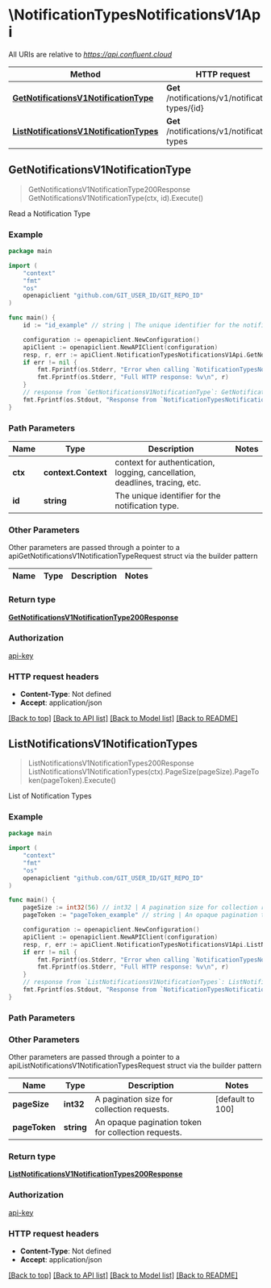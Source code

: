 # \NotificationTypesNotificationsV1Api

All URIs are relative to *https://api.confluent.cloud*

Method | HTTP request | Description
------------- | ------------- | -------------
[**GetNotificationsV1NotificationType**](NotificationTypesNotificationsV1Api.md#GetNotificationsV1NotificationType) | **Get** /notifications/v1/notification-types/{id} | Read a Notification Type
[**ListNotificationsV1NotificationTypes**](NotificationTypesNotificationsV1Api.md#ListNotificationsV1NotificationTypes) | **Get** /notifications/v1/notification-types | List of Notification Types



## GetNotificationsV1NotificationType

> GetNotificationsV1NotificationType200Response GetNotificationsV1NotificationType(ctx, id).Execute()

Read a Notification Type



### Example

```go
package main

import (
    "context"
    "fmt"
    "os"
    openapiclient "github.com/GIT_USER_ID/GIT_REPO_ID"
)

func main() {
    id := "id_example" // string | The unique identifier for the notification type.

    configuration := openapiclient.NewConfiguration()
    apiClient := openapiclient.NewAPIClient(configuration)
    resp, r, err := apiClient.NotificationTypesNotificationsV1Api.GetNotificationsV1NotificationType(context.Background(), id).Execute()
    if err != nil {
        fmt.Fprintf(os.Stderr, "Error when calling `NotificationTypesNotificationsV1Api.GetNotificationsV1NotificationType``: %v\n", err)
        fmt.Fprintf(os.Stderr, "Full HTTP response: %v\n", r)
    }
    // response from `GetNotificationsV1NotificationType`: GetNotificationsV1NotificationType200Response
    fmt.Fprintf(os.Stdout, "Response from `NotificationTypesNotificationsV1Api.GetNotificationsV1NotificationType`: %v\n", resp)
}
```

### Path Parameters


Name | Type | Description  | Notes
------------- | ------------- | ------------- | -------------
**ctx** | **context.Context** | context for authentication, logging, cancellation, deadlines, tracing, etc.
**id** | **string** | The unique identifier for the notification type. | 

### Other Parameters

Other parameters are passed through a pointer to a apiGetNotificationsV1NotificationTypeRequest struct via the builder pattern


Name | Type | Description  | Notes
------------- | ------------- | ------------- | -------------


### Return type

[**GetNotificationsV1NotificationType200Response**](GetNotificationsV1NotificationType200Response.md)

### Authorization

[api-key](../README.md#api-key)

### HTTP request headers

- **Content-Type**: Not defined
- **Accept**: application/json

[[Back to top]](#) [[Back to API list]](../README.md#documentation-for-api-endpoints)
[[Back to Model list]](../README.md#documentation-for-models)
[[Back to README]](../README.md)


## ListNotificationsV1NotificationTypes

> ListNotificationsV1NotificationTypes200Response ListNotificationsV1NotificationTypes(ctx).PageSize(pageSize).PageToken(pageToken).Execute()

List of Notification Types



### Example

```go
package main

import (
    "context"
    "fmt"
    "os"
    openapiclient "github.com/GIT_USER_ID/GIT_REPO_ID"
)

func main() {
    pageSize := int32(56) // int32 | A pagination size for collection requests. (optional) (default to 100)
    pageToken := "pageToken_example" // string | An opaque pagination token for collection requests. (optional)

    configuration := openapiclient.NewConfiguration()
    apiClient := openapiclient.NewAPIClient(configuration)
    resp, r, err := apiClient.NotificationTypesNotificationsV1Api.ListNotificationsV1NotificationTypes(context.Background()).PageSize(pageSize).PageToken(pageToken).Execute()
    if err != nil {
        fmt.Fprintf(os.Stderr, "Error when calling `NotificationTypesNotificationsV1Api.ListNotificationsV1NotificationTypes``: %v\n", err)
        fmt.Fprintf(os.Stderr, "Full HTTP response: %v\n", r)
    }
    // response from `ListNotificationsV1NotificationTypes`: ListNotificationsV1NotificationTypes200Response
    fmt.Fprintf(os.Stdout, "Response from `NotificationTypesNotificationsV1Api.ListNotificationsV1NotificationTypes`: %v\n", resp)
}
```

### Path Parameters



### Other Parameters

Other parameters are passed through a pointer to a apiListNotificationsV1NotificationTypesRequest struct via the builder pattern


Name | Type | Description  | Notes
------------- | ------------- | ------------- | -------------
 **pageSize** | **int32** | A pagination size for collection requests. | [default to 100]
 **pageToken** | **string** | An opaque pagination token for collection requests. | 

### Return type

[**ListNotificationsV1NotificationTypes200Response**](ListNotificationsV1NotificationTypes200Response.md)

### Authorization

[api-key](../README.md#api-key)

### HTTP request headers

- **Content-Type**: Not defined
- **Accept**: application/json

[[Back to top]](#) [[Back to API list]](../README.md#documentation-for-api-endpoints)
[[Back to Model list]](../README.md#documentation-for-models)
[[Back to README]](../README.md)

